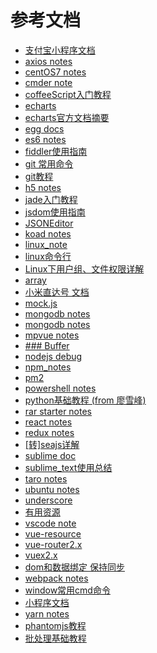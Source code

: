参考文档
=======


<script type="text/javascript">
    var cnzz_protocol = (("https:" == document.location.protocol) ? " https://" : " http://");
    document.write(unescape("%3Cspan id='cnzz_stat_icon_1274257516'%3E%3C/span%3E%3Cscript src='" + cnzz_protocol + "s13.cnzz.com/z_stat.php%3Fid%3D1274257516%26online%3D1' type='text/javascript'%3E%3C/script%3E"));
</script>




<!-- links -->
+ [支付宝小程序文档](./docs/aliapp_note.md)
+ [axios notes](./docs/axios_note.md)
+ [centOS7 notes](./docs/centos_note.md)
+ [cmder note ](./docs/cmder_note.md)
+ [coffeeScript入门教程](./docs/coffeeScript_note.md)
+ [echarts](./docs/echarts.md)
+ [echarts官方文档摘要](./docs/echarts教程.md)
+ [egg docs ](./docs/egg_note.md)
+ [es6 notes ](./docs/es6_note.md)
+ [fiddler使用指南](./docs/fiddler使用指南.md)
+ [git 常用命令](./docs/git-commands.md)
+ [git教程](./docs/git-teaching.md)
+ [h5 notes](./docs/h5_note.md)
+ [jade入门教程](./docs/jade教程.md)
+ [jsdom使用指南](./docs/jsdom教程.md)
+ [JSONEditor](./docs/jsoneditor_note.md)
+ [koad notes](./docs/koa_note.md)
+ [linux_note](./docs/linux_note.md)
+ [linux命令行](./docs/linux命令行.md)
+ [Linux下用户组、文件权限详解](./docs/linux文件权限详解.md)
+ [array](./docs/lodash_api.md)
+ [小米直达号 文档](./docs/miapp.md)
+ [mock.js ](./docs/mock_note.md)
+ [mongodb notes](./docs/mongodb_note.md)
+ [mongodb notes](./docs/mongo_note.md)
+ [mpvue notes](./docs/mpvue_note.md)
+ [### Buffer](./docs/node_api.md)
+ [nodejs debug](./docs/node_debug.md)
+ [npm_notes](./docs/npm_notes.md)
+ [pm2](./docs/pm2_note.md)
+ [powershell notes](./docs/powershell_note.md)
+ [python基础教程 (from 廖雪峰)](./docs/python_note.md)
+ [rar starter notes](./docs/rar_notes.md)
+ [react notes](./docs/react_note.md)
+ [redux notes](./docs/redux_note.md)
+ [[转]seajs详解](./docs/seajs.md)
+ [sublime doc](./docs/sublime_doc.md)
+ [sublime_text使用总结](./docs/sublime_note.md)
+ [taro notes](./docs/taro_note.md)
+ [ubuntu notes](./docs/ubuntu_note.md)
+ [underscore](./docs/underscore.md)
+ [有用资源](./docs/useful.md)
+ [vscode note ](./docs/vscode_note.md)
+ [vue-resource](./docs/vueResource_note.md)
+ [vue-router2.x](./docs/vueRouter_note.md)
+ [vuex2.x](./docs/vuex_note.md)
+ [dom和数据绑定 保持同步](./docs/vue_draft.md)
+ [webpack notes](./docs/webpack_note.md)
+ [window常用cmd命令](./docs/window开始运行命令.md)
+ [小程序文档](./docs/wxapp_note.md)
+ [yarn notes](./docs/yarn_note.md)
+ [phantomjs教程](./docs/不错的phantomjs教程.md)
+ [批处理基础教程](./docs/批处理_note.md)